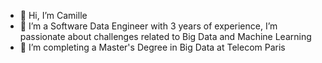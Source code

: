 - 👋 Hi, I’m Camille
- 👀 I’m a Software Data Engineer with 3 years of experience,
      I’m passionate about challenges related to Big Data and Machine Learning
- 🌱 I’m completing a Master's Degree in Big Data at Telecom Paris 

